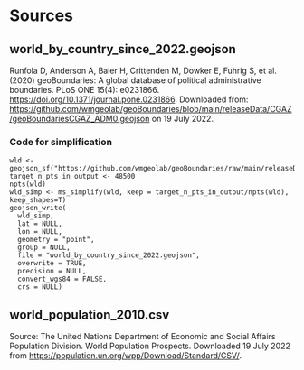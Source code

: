 # Sources

## world_by_country_since_2022.geojson
Runfola D, Anderson A, Baier H, Crittenden M, Dowker E, Fuhrig S, et al. (2020) 
geoBoundaries: A global database of political administrative boundaries. 
PLoS ONE 15(4): e0231866. https://doi.org/10.1371/journal.pone.0231866.
Downloaded from: https://github.com/wmgeolab/geoBoundaries/blob/main/releaseData/CGAZ/geoBoundariesCGAZ_ADM0.geojson on 19 July 2022.

### Code for simplification
```
wld <- geojson_sf("https://github.com/wmgeolab/geoBoundaries/raw/main/releaseData/CGAZ/geoBoundariesCGAZ_ADM0.geojson")
target_n_pts_in_output <- 48500
npts(wld)
wld_simp <- ms_simplify(wld, keep = target_n_pts_in_output/npts(wld), keep_shapes=T)
geojson_write(
  wld_simp,
  lat = NULL,
  lon = NULL,
  geometry = "point",
  group = NULL,
  file = "world_by_country_since_2022.geojson",
  overwrite = TRUE,
  precision = NULL,
  convert_wgs84 = FALSE,
  crs = NULL)
```
## world_population_2010.csv
Source: The United Nations Department of Economic and Social Affairs Population Division. World Population Prospects. Downloaded 19 July 2022 from https://population.un.org/wpp/Download/Standard/CSV/.






